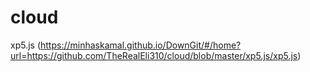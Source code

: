 # cloud
xp5.js (https://minhaskamal.github.io/DownGit/#/home?url=https://github.com/TheRealEli310/cloud/blob/master/xp5.js/xp5.js)
